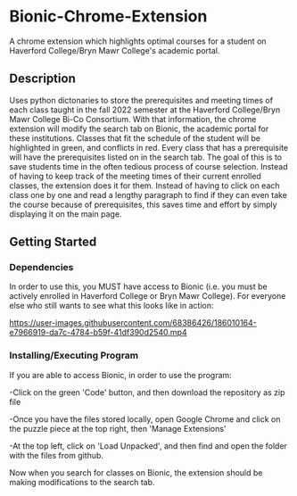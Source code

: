 # Bionic-Chrome-Extension
A chrome extension which highlights optimal courses for a student on Haverford College/Bryn Mawr College's academic portal.

## Description

Uses python dictonaries to store the prerequisites and meeting times of each class taught in the fall 2022 semester at
the Haverford College/Bryn Mawr College Bi-Co Consortium. With that information, the chrome extension will modify the search tab on 
Bionic, the academic portal for these institutions. Classes that fit the schedule of the student will be highlighted in green, 
and conflicts in red. Every class that has a prerequisite will have the prerequisites listed on in the search tab. The goal of this is to
save students time in the often tedious process of course selection. Instead of having to keep track of the meeting times of their current
enrolled classes, the extension does it for them. Instead of having to click on each class one by one and read a lengthy paragraph
to find if they can even take the course because of prerequisites, this saves time and effort by simply displaying it on the main page.

## Getting Started

### Dependencies

In order to use this, you MUST have access to Bionic (i.e. you must be actively enrolled in Haverford College or Bryn Mawr College). 
For everyone else who still wants to see what this looks like in action:

https://user-images.githubusercontent.com/68386426/186010164-e7966919-da7c-4784-b59f-41df390d2540.mp4


### Installing/Executing Program

If you are able to access Bionic, in order to use the program:

-Click on the green 'Code' button, and then download the repository as zip file

-Once you have the files stored locally, open Google Chrome and click on the puzzle piece at the top right, then 'Manage Extensions'

-At the top left, click on 'Load Unpacked', and then find and open the folder with the files from github.

Now when you search for classes on Bionic, the extension should be making modifications to the search tab.
